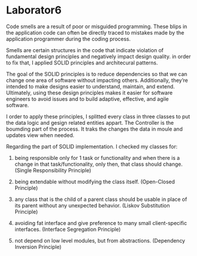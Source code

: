# Laborator6

Code smells are a result of poor or misguided programming. These blips in the application code can often be directly 
traced to mistakes made by the application programmer during the coding process.

Smells are certain structures in the code that indicate violation of fundamental design principles and negatively impact
design quality. in order to fix that, I applied SOLID principles and architecural patterns.

The goal of the SOLID principles is to reduce dependencies so that we can change one area of software without impacting others.
Additionally, they’re intended to make designs easier to understand, maintain, and extend. Ultimately, using these design 
principles makes it easier for software engineers to avoid issues and to build adaptive, effective, and agile software.

I order to apply these principles, I splitted every class in three classes to put the data logic and gesign related entities appart.
The Controller is the boumding part of the process. It traks the changes the data in moule and updates view when needed.

Regarding the part of SOLID implementation. I checked my classes for:

1) being responsible only for 1 task or functionality and when there is a change in that 
   task/functionality, only then, that class should change. (Single Responsibility Principle)
   
2) being extendable without modifying the class itself. (Open-Closed Principle)
 
3) any class that is the child of a parent class should be usable in place of its parent without 
   any unexpected behavior. (Liskov Substitution Principle)

4) avoiding fat interface and give preference to many small client-specific interfaces. (Interface Segregation Principle)

5) not depend on low level modules, but from abstractions. (Dependency Inversion Principle)
